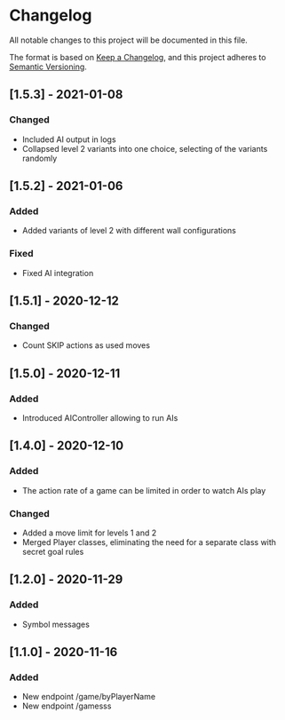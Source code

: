 # Changelog
All notable changes to this project will be documented in this file.

The format is based on [Keep a Changelog](https://keepachangelog.com/en/1.0.0/),
and this project adheres to [Semantic Versioning](https://semver.org/spec/v2.0.0.html).

## [1.5.3] - 2021-01-08
### Changed
- Included AI output in logs
- Collapsed level 2 variants into one choice, selecting of the variants randomly

## [1.5.2] - 2021-01-06
### Added
- Added variants of level 2 with different wall configurations

### Fixed
- Fixed AI integration

## [1.5.1] - 2020-12-12
### Changed
- Count SKIP actions as used moves

## [1.5.0] - 2020-12-11
### Added
- Introduced AIController allowing to run AIs 

## [1.4.0] - 2020-12-10
### Added
- The action rate of a game can be limited in order to watch AIs play

### Changed
- Added a move limit for levels 1 and 2
- Merged Player classes, eliminating the need for a separate class with secret goal rules

## [1.2.0] - 2020-11-29
### Added
- Symbol messages

## [1.1.0] - 2020-11-16
### Added
- New endpoint /game/byPlayerName
- New endpoint /gamesss
